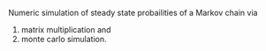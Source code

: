 Numeric simulation of steady state probailities of a Markov chain via 

1) matrix multiplication and 
2) monte carlo simulation.
